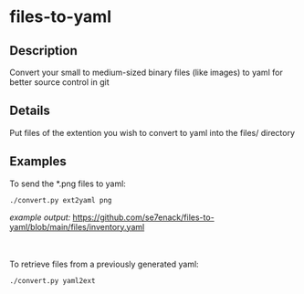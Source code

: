 # files-to-yaml

## Description
Convert your small to medium-sized binary files (like images) to yaml for better source control in git

## Details
Put files of the extention you wish to convert to yaml into the files/ directory

## Examples
To send the *.png files to yaml:
~~~
./convert.py ext2yaml png
~~~
<i>example output:</i>
https://github.com/se7enack/files-to-yaml/blob/main/files/inventory.yaml

<br><br>
To retrieve files from a previously generated yaml:
~~~
./convert.py yaml2ext
~~~
<br>
